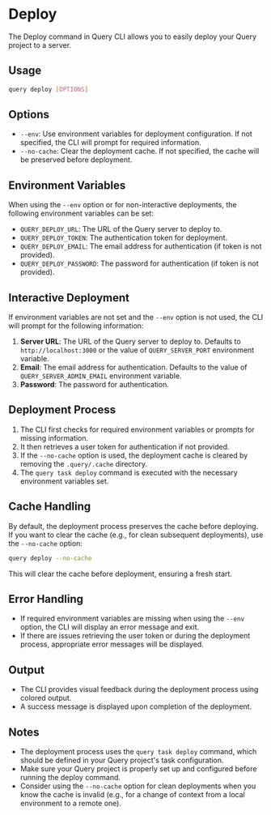 # Deploy

The Deploy command in Query CLI allows you to easily deploy your Query project to a server.

## Usage

```sh
query deploy [OPTIONS]
```

## Options

- `--env`: Use environment variables for deployment configuration. If not specified, the CLI will prompt for required information.
- `--no-cache`: Clear the deployment cache. If not specified, the cache will be preserved before deployment.

## Environment Variables

When using the `--env` option or for non-interactive deployments, the following environment variables can be set:

- `QUERY_DEPLOY_URL`: The URL of the Query server to deploy to.
- `QUERY_DEPLOY_TOKEN`: The authentication token for deployment.
- `QUERY_DEPLOY_EMAIL`: The email address for authentication (if token is not provided).
- `QUERY_DEPLOY_PASSWORD`: The password for authentication (if token is not provided).

## Interactive Deployment

If environment variables are not set and the `--env` option is not used, the CLI will prompt for the following information:

1. **Server URL**: The URL of the Query server to deploy to. Defaults to `http://localhost:3000` or the value of `QUERY_SERVER_PORT` environment variable.
2. **Email**: The email address for authentication. Defaults to the value of `QUERY_SERVER_ADMIN_EMAIL` environment variable.
3. **Password**: The password for authentication.

## Deployment Process

1. The CLI first checks for required environment variables or prompts for missing information.
2. It then retrieves a user token for authentication if not provided.
3. If the `--no-cache` option is used, the deployment cache is cleared by removing the `.query/.cache` directory.
4. The `query task deploy` command is executed with the necessary environment variables set.

## Cache Handling

By default, the deployment process preserves the cache before deploying. If you want to clear the cache (e.g., for clean subsequent deployments), use the `--no-cache` option:

```sh
query deploy --no-cache
```

This will clear the cache before deployment, ensuring a fresh start.

## Error Handling

- If required environment variables are missing when using the `--env` option, the CLI will display an error message and exit.
- If there are issues retrieving the user token or during the deployment process, appropriate error messages will be displayed.

## Output

- The CLI provides visual feedback during the deployment process using colored output.
- A success message is displayed upon completion of the deployment.

## Notes

- The deployment process uses the `query task deploy` command, which should be defined in your Query project's task configuration.
- Make sure your Query project is properly set up and configured before running the deploy command.
- Consider using the `--no-cache` option for clean deployments when you know the cache is invalid (e.g., for a change of context from a local environment to a remote one).
